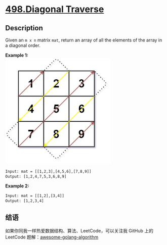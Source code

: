 # [498.Diagonal Traverse][title]

## Description
Given an `m x n` matrix `mat`, return an array of all the elements of the array in a diagonal order.


**Example 1:**  
![example1](./diag1-grid.jpg)

```
Input: mat = [[1,2,3],[4,5,6],[7,8,9]]
Output: [1,2,4,7,5,3,6,8,9]
```

**Example 2:**

```
Input: mat = [[1,2],[3,4]]
Output: [1,2,3,4]
```

## 结语

如果你同我一样热爱数据结构、算法、LeetCode，可以关注我 GitHub 上的 LeetCode 题解：[awesome-golang-algorithm][me]

[title]: https://leetcode.com/problems/diagonal-traverse/
[me]: https://github.com/Golang-Solutions/awesome-golang-algorithm
